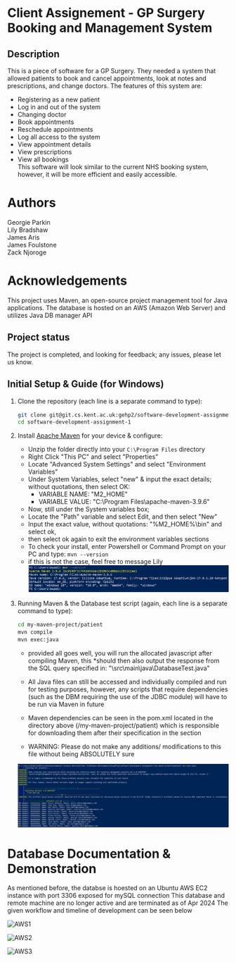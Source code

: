 # Client Assignement - GP Surgery Booking and Management System

## Description
This is a piece of software for a GP Surgery. They needed a system that allowed patients to book and cancel appointments, look at notes and prescriptions, and change doctors.
The features of this system are:
- Registering as a new patient
- Log in and out of the system
- Changing doctor
- Book appointments
- Reschedule appointments
- Log all access to the system
- View appointment details
- View prescriptions
- View all bookings <br>
This software will look similar to the current NHS booking system, however, it will be more efficient and easily accessible.

# Authors
Georgie Parkin <br>
Lily Bradshaw <br>
James Aris <br>
James Foulstone <br>
Zack Njoroge <br>

# Acknowledgements
This project uses Maven, an open-source project management tool for Java applications.
The database is hosted on an AWS (Amazon Web Server) and utilizes Java DB manager API

## Project status
The project is completed, and looking for feedback; any issues, please let us know.

## Initial Setup & Guide (for Windows)

1. Clone the repository (each line is a separate command to type):

    ```bash
    git clone git@git.cs.kent.ac.uk:gehp2/software-development-assignment-1.git
    cd software-development-assignment-1
    ```

2. Install [Apache Maven](https://dlcdn.apache.org/maven/maven-3/3.9.6/binaries/apache-maven-3.9.6-bin.zip) for your device & configure: 

    - Unzip the folder directly into your ```C:\Program Files``` directory
    - Right Click "This PC" and select "Properties"
    - Locate "Advanced System Settings" and select "Environment Variables"
    - Under System Variables, select "new" & input the exact details; without quotations, then select OK:
        - VARIABLE NAME: "M2_HOME"
        - VARIABLE VALUE: "C:\Program Files\apache-maven-3.9.6"
    - Now, still under the System variables box; 
    - Locate the "Path" variable and select Edit, and then select "New"
    - Input the exact value, without quotations: "%M2_HOME%\bin" and select ok, 
    - then select ok again to exit the environment variables sections
    - To check your install, enter Powershell or Command Prompt on your PC and type: ```mvn --version```
    - if this is not the case, feel free to message Lily
    ![mvn install check](image-1.png) 

3. Running Maven & the Database test script (again, each line is a separate command to type):

    ```bash
    cd my-maven-project/patient
    mvn compile
    mvn exec:java
    ```
    - provided all goes well, you will run the allocated javascript after compiling Maven, 
    this *should then also output the response from the SQL query specified in:
    "\src\main\java\DatabaseTest.java"

    - All Java files can still be accessed and individually compiled and run for testing purposes,
    however, any scripts that require dependencies (such as the DBM requiring the use of the JDBC module)
    will have to be run via Maven in future

    - Maven dependencies can be seen in the pom.xml located in the directory above (/my-maven-project/patient)
    which is responsible for downloading them after their specification in the <dependencies> section

    - WARNING: Please do not make any additions/ modifications to this file without being ABSOLUTELY sure

    ![mvn exec:java desired output](image-2.png)

# Database Documentation & Demonstration

As mentioned before, the databse is hoested on an Ubuntu AWS EC2 instance with port 3306 exposed for mySQL connection
This database and remote machine are no longer active and are terminated as of Apr 2024
The given workflow and timeline of development can be seen below

![AWS1](https://github.com/Original-Lily/MediCare/assets/87139613/f0237963-20b7-44f5-a4a5-65801b7c2491)

![AWS2](https://github.com/Original-Lily/MediCare/assets/87139613/6389c056-36d5-44af-ab57-47631edeb4a1)

![AWS3](https://github.com/Original-Lily/MediCare/assets/87139613/ca46a569-d935-4a1f-b29d-02a047097bf3)
